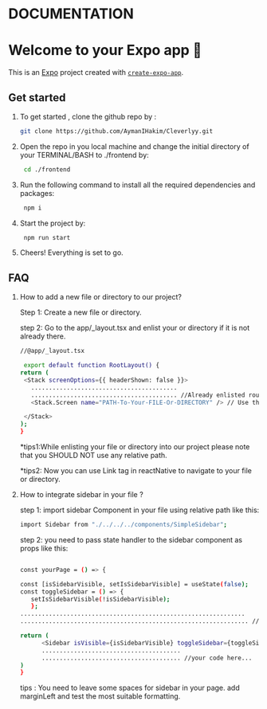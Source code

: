 # DOCUMENTATION

# Welcome to your Expo app 👋

This is an [Expo](https://expo.dev) project created with [`create-expo-app`](https://www.npmjs.com/package/create-expo-app).

## Get started

1. To get started , clone the github repo by :

   ```bash
   git clone https://github.com/AymanIHakim/Cleverlyy.git
   ```

2. Open the repo in you local machine and change the initial directory of your TERMINAL/BASH to ./frontend by:

   ```bash
    cd ./frontend
   ```

3. Run the following command to install all the required dependencies and packages:

   ```bash
    npm i
   ```

4. Start the project by:

   ```bash
    npm run start
   ```

5. Cheers! Everything is set to go.

## FAQ

1. How to add a new file or directory to our project?

   Step 1: Create a new file or directory.

   step 2: Go to the app/\_layout.tsx and enlist your or directory if it is not already there.

   ```bash
   //@app/_layout.tsx

    export default function RootLayout() {
   return (
    <Stack screenOptions={{ headerShown: false }}>
      .........................................
      ......................................... //Already enlisted routes
      <Stack.Screen name="PATH-To-Your-FILE-Or-DIRECTORY" /> // Use the same path in Link tag to naviagate between pages.

    </Stack>
   );
   }
   ```

   \*tips1:While enlisting your file or directory into our project please note that you SHOULD NOT use any relative path.

   \*tips2: Now you can use Link tag in reactNative to navigate to your file or directory.

2. How to integrate sidebar in your file ?

   step 1: import sidebar Component in your file using relative path like this:

   ```bash
   import Sidebar from "./../../../components/SimpleSidebar";
   ```

   step 2: you need to pass state handler to the sidebar component as props like this:

   ```bash

   const yourPage = () => {

   const [isSidebarVisible, setIsSidebarVisible] = useState(false);
   const toggleSidebar = () => {
      setIsSidebarVisible(!isSidebarVisible);
      };
   ...............................................................
   ................................................................ //your code here...

   return (
         <Sidebar isVisible={isSidebarVisible} toggleSidebar={toggleSidebar} />
         .......................................
         ....................................... //your code here...
   )
   }
   ```

   tips : You need to leave some spaces for sidebar in your page. add marginLeft and test the most suitable formatting.
